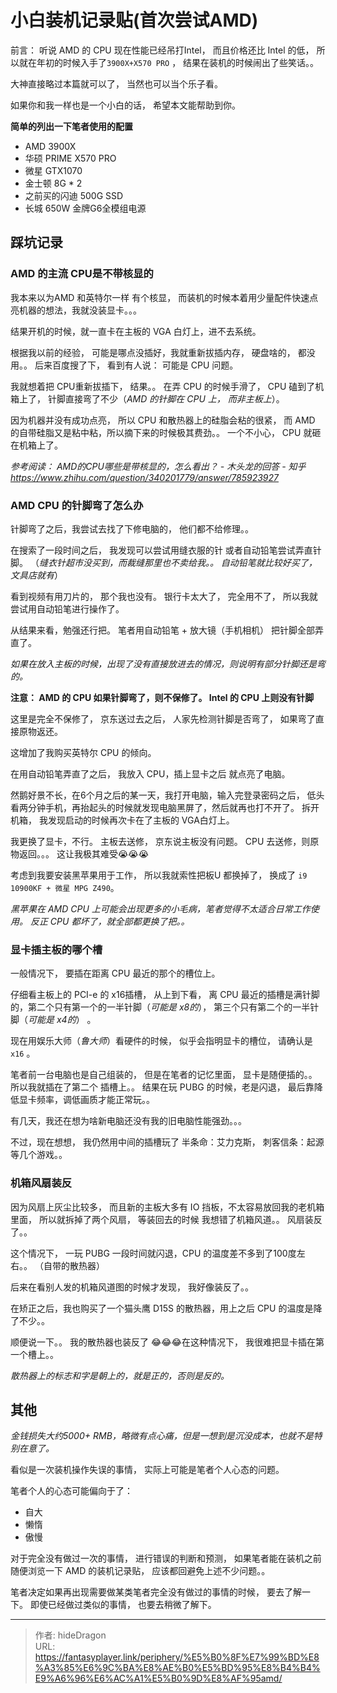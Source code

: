# 小白装机记录贴(首次尝试AMD)


前言： 听说 AMD 的 CPU 现在性能已经吊打Intel， 而且价格还比 Intel 的低， 所以就在年初的时候入手了`3900X+X570 PRO` ， 结果在装机的时候闹出了些笑话。。

大神直接略过本篇就可以了， 当然也可以当个乐子看。 

如果你和我一样也是一个小白的话， 希望本文能帮助到你。

**简单的列出一下笔者使用的配置**

- AMD 3900X
- 华硕 PRIME X570 PRO
- 微星 GTX1070
- 金士顿 8G * 2 
- 之前买的闪迪 500G SSD
- 长城 650W 金牌G6全模组电源



## 踩坑记录

### AMD 的主流 CPU是不带核显的

我本来以为AMD 和英特尔一样 有个核显， 而装机的时候本着用少量配件快速点亮机器的想法，我就没装显卡。。。  

结果开机的时候，就一直卡在主板的 VGA 白灯上，进不去系统。 

根据我以前的经验， 可能是哪点没插好，我就重新拔插内存， 硬盘啥的， 都没用。。  后来百度搜了下， 看到有人说： 可能是 CPU 问题。 

我就想着把 CPU重新拔插下， 结果。。  在弄 CPU 的时候手滑了， CPU 磕到了机箱上了， 针脚直接弯了不少（*AMD 的针脚在 CPU 上， 而非主板上*）。

因为机器并没有成功点亮， 所以 CPU 和散热器上的硅脂会粘的很紧， 而 AMD 的自带硅脂又是粘中粘，所以摘下来的时候极其费劲。。  一个不小心， CPU 就砸在机箱上了。  

*参考阅读： AMD的CPU哪些是带核显的，怎么看出？ - 木头龙的回答 - 知乎 https://www.zhihu.com/question/340201779/answer/785923927*



### AMD CPU 的针脚弯了怎么办

针脚弯了之后，我尝试去找了下修电脑的， 他们都不给修理。。

在搜索了一段时间之后， 我发现可以尝试用缝衣服的针 或者自动铅笔尝试弄直针脚。 （*缝衣针超市没买到，而裁缝那里也不卖给我。。 自动铅笔就比较好买了，文具店就有*）

看到视频有用刀片的， 那个我也没有。 银行卡太大了， 完全用不了， 所以我就尝试用自动铅笔进行操作了。

从结果来看，勉强还行把。 笔者用自动铅笔 + 放大镜（手机相机） 把针脚全部弄直了。 

*如果在放入主板的时候，出现了没有直接放进去的情况，则说明有部分针脚还是弯的。*

**注意： AMD 的 CPU 如果针脚弯了，则不保修了。  Intel 的 CPU 上则没有针脚**

这里是完全不保修了， 京东送过去之后， 人家先检测针脚是否弯了， 如果弯了直接原物返还。

这增加了我购买英特尔 CPU 的倾向。

在用自动铅笔弄直了之后， 我放入 CPU，插上显卡之后 就点亮了电脑。

然鹅好景不长，在6个月之后的某一天，我打开电脑，输入完登录密码之后， 低头看两分钟手机，再抬起头的时候就发现电脑黑屏了，然后就再也打不开了。  拆开机箱， 我发现启动的时候再次卡在了主板的 VGA白灯上。

我更换了显卡，不行。 主板去送修， 京东说主板没有问题。 CPU 去送修，则原物返回。。。 这让我极其难受😭😭😭  

考虑到我要安装黑苹果用于工作， 所以我就索性把板U 都换掉了， 换成了 `i9 10900KF + 微星 MPG Z490`。

*黑苹果在 AMD CPU 上可能会出现更多的小毛病，笔者觉得不太适合日常工作使用。 反正 CPU 都坏了，就全部都更换了把。。*



### 显卡插主板的哪个槽

一般情况下， 要插在距离 CPU 最近的那个的槽位上。 

仔细看主板上的 PCI-e 的 x16插槽， 从上到下看， 离 CPU 最近的插槽是满针脚的，第二个只有第一个的一半针脚（*可能是 x8的*）， 第三个只有第二个的一半针脚（*可能是 x4的*） 。

现在用娱乐大师（*鲁大师*）看硬件的时候， 似乎会指明显卡的槽位， 请确认是 `x16` 。



笔者前一台电脑也是自己组装的， 但是在笔者的记忆里面， 显卡是随便插的。。 所以我就插在了第二个 插槽上。。  结果在玩 PUBG 的时候，老是闪退， 最后靠降低显卡频率，调低画质才能正常玩。。  

有几天，我还在想为啥新电脑还没有我的旧电脑性能强劲。。。 

不过，现在想想， 我仍然用中间的插槽玩了 半条命：艾力克斯， 刺客信条：起源 等几个游戏。。

### 机箱风扇装反

因为风扇上灰尘比较多， 而且新的主板大多有 IO 挡板，不太容易放回我的老机箱里面， 所以就拆掉了两个风扇， 等装回去的时候 我想错了机箱风道。。 风扇装反了。。 

这个情况下， 一玩 PUBG 一段时间就闪退，CPU 的温度差不多到了100度左右。。 （自带的散热器）

后来在看别人发的机箱风道图的时候才发现， 我好像装反了。。 

在矫正之后，我也购买了一个猫头鹰 D15S 的散热器，用上之后 CPU 的温度是降了不少。。

顺便说一下。。  我的散热器也装反了 :joy::joy::joy:  ​ 在这种情况下， 我很难把显卡插在第一个槽上。。

*散热器上的标志和字是朝上的，就是正的，否则是反的。*



## 其他

*金钱损失大约5000+ RMB，略微有点心痛，但是一想到是沉没成本，也就不是特别在意了。*

看似是一次装机操作失误的事情， 实际上可能是笔者个人心态的问题。

笔者个人的心态可能偏向于了：

- 自大
- 懒惰
- 傲慢

对于完全没有做过一次的事情， 进行错误的判断和预测， 如果笔者能在装机之前随便浏览一下 AMD 的装机记录贴， 应该都回避免上述不少问题。。

笔者决定如果再出现需要做某类笔者完全没有做过的事情的时候， 要去了解一下。  即使已经做过类似的事情， 也要去稍微了解下。



---

> 作者: hideDragon  
> URL: https://fantasyplayer.link/periphery/%E5%B0%8F%E7%99%BD%E8%A3%85%E6%9C%BA%E8%AE%B0%E5%BD%95%E8%B4%B4%E9%A6%96%E6%AC%A1%E5%B0%9D%E8%AF%95amd/  

